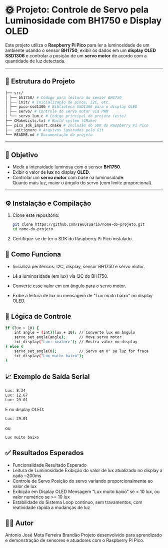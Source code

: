 # 🌞 Projeto: Controle de Servo pela Luminosidade com BH1750 e Display OLED

Este projeto utiliza o **Raspberry Pi Pico** para ler a luminosidade de um ambiente usando o sensor **BH1750**, exibir os dados em um **display OLED SSD1306** e controlar a posição de um **servo motor** de acordo com a quantidade de luz detectada.

---

## 📁 Estrutura do Projeto
``` bash
├── src/
│ ├── bh1750/ # Código para leitura do sensor BH1750
│ ├── init/ # Inicialização de pinos, I2C, etc.
│ ├── pico-ssd1306 # Biblioteca SSD1306 para o display OLED
│ ├── servo/ # Controle do servo motor via PWM
│ └── servo_lum.c # Código principal do projeto (este)
├── CMakeLists.txt # Build system (CMake)
├── pico_sdk_import.cmake # Inclusão do SDK do Raspberry Pi Pico
├── .gitignore # Arquivos ignorados pelo Git
└── README.md # Documentação do projeto
```
---

## 🎯 Objetivo

- Medir a intensidade luminosa com o sensor **BH1750**.
- Exibir o valor de **lux** no display **OLED**.
- Controlar um **servo motor** com base na luminosidade:  
  Quanto mais luz, maior o ângulo do servo (com limite proporcional).

---

## ⚙️ Instalação e Compilação

1. Clone este repositório:
   ```bash
   git clone https://github.com/seuusuario/nome-do-projeto.git
   cd nome-do-projeto
   ```
2. Certifique-se de ter o SDK do Raspberry Pi Pico instalado.

## 🔧 Como Funciona
- Inicializa periféricos: I2C, display, sensor BH1750 e servo motor.

- Lê a luminosidade (em lux) via I2C do BH1750.

- Converte esse valor em um ângulo para o servo motor.

- Exibe a leitura de lux ou mensagem de "Lux muito baixo" no display OLED.

## 🔄 Lógica de Controle
``` bash
if (lux > 10) {
    int angle = (int)(lux + 10); // Converte lux em ângulo
    servo_set_angle(angle);      // Move servo motor
    txt_display("Lux: <valor>"); // Mostra valor no display
} else {
    servo_set_angle(0);          // Servo em 0° se luz for fraca
    txt_display("Lux muito baixo");
}
```


## 📈 Exemplo de Saída Serial
``` bash
Lux: 8.34
Lux: 12.67
Lux: 29.01
```

E no display OLED:
``` bash
Lux: 29.01
```
ou 

``` bash
Lux muito baixo
```

## ✅ Resultados Esperados
- Funcionalidade	Resultado Esperado
- Leitura de Luminosidade	Exibição do valor de lux atualizado no display a cada ~200ms
- Controle de Servo	Posição do servo variando proporcionalmente ao valor de lux
- Exibição em Display OLED	Mensagem “Lux muito baixo” se < 10 lux, ou valor numérico se >= 10 lux
- Estabilidade do Sistema	Loop contínuo, sem travamentos, com reatividade rápida a mudanças de luz

## 👨‍💻 Autor
Antonio José Mota Ferreira Brandão
Projeto desenvolvido para aprendizado e demonstração de sensores e atuadores com o Raspberry Pi Pico.
